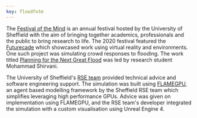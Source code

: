 ```yaml
---
key: floodfotm
---
```


The [Festival of the Mind](https://festivalofthemind.sheffield.ac.uk/2020/) is an annual festival hosted by the University of Sheffield with the aim of bringing together academics, professionals and the public to bring research to life. The 2020 festival featured the [Futurecade](https://festivalofthemind.sheffield.ac.uk/2020/futurecade/) which showcased work using virtual reality and environments. One such project was simulating crowd responses to flooding. The work titled [Planning for the Next Great Flood](https://festivalofthemind.sheffield.ac.uk/2020/futurecade/planning-for-the-next-great-flood/) was led by research student Mohammad Shirvani.

The University of Sheffield's [RSE team](https://rse.shef.ac.uk/) provided technical advice and software engineering support. The simulation was built using [FLAMEGPU](http://www.flamegpu.com/), an agent based modelling framework by the Sheffield RSE team which simplifies leveraging high performance GPUs. Advice was given on implementation using FLAMEGPU, and the RSE team's developer integrated the simulation with a custom visualisation using Unreal Engine 4.